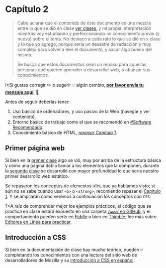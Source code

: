 # Capítulo 2

>Cabe aclarar que el contenido de éste documento es una mezcla entre lo que se dió en clase [ver clases](/clases/), y mi propia interpretación mientras voy estudiando y perfeccionando mi conocimiento previo (y nuevo) sobre el tema. No destaco a cada rato lo que se dió en x clase y lo que yo agrego, porque sería un desastre de redacción y muy complejo para volver a leer el documento, y sacar algo bueno del mismo.
>
>Se busca que estos documentos sean un repaso para aquellas personas que quieren aprender a desarrollar web, o afianzar sus conocimientos. 
>
!>Si gustas corregir :pencil2: o sugerir :bulb: algún cambio, [**por favor envía tu mensaje aquí**](https://github.com/SidVal/dev.web/issues/new?assignee=SidVal). :pray: 

Antes de seguir deberías tener:

1. Uso básico de ordenadores, y uso pasivo de la Web (navegar y ver contenido).
1. Entorno básico de trabajo como el que se recomendó en [#Software Recomendado](/?id=software-recomendado).
1. Conocimiento básico de HTML, [_repasar Capítulo 1_](/capitulo1.md).

## Primer página web

Si bien en la [primer clase](/clases/clase1.md) algo se vió, muy por arriba de la estructura básica y cómo una página debía llamar a los elementos que la componen, durante la [segunda clase](/clases/clase2.md) se desarrolló con mayor profundidad lo que sería nuestro primer desarrollo web estático.

Se repasaron los conceptos de elementos `HTML` que ya habíamos visto; si aún no se sabe cuándo usar `<b>` o `<strong>`, recomiendo repasar el [Capítulo 1](/capitulo1.md). Y se ampliarán como veremos a continuación los conceptos con `CSS`.

?>A raíz de comprender mejor los ejemplos prácticos, el código que se practica en clase estará expuesto en una carpeta [`/www/` en GitHub](https://github.com/SidVal/dev.web/tree/master/www), y el comportamiento pueden verlo en [Fiddle](https://jsfiddle.net/Waldo/o31j84e1/) o bien en [Thimble](https://thimble.mozilla.org/es/user/walddo/1685329/); lee más sobre [Editores en Línea para practicar](https://github.com/SidVal/dev.web/wiki/Herramientas#editores-en-linea).

## Introducción a CSS

Si bien en la documentación de clase hay mucho teórico, pueden ir completando los conocimientos con una lectura del sitio web de desarrolladores de Mozilla y su [introducción a CSS en español](https://developer.mozilla.org/es/docs/Learn/CSS/Introduction_to_CSS).

